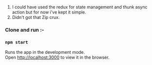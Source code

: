 1. I could have used the redux for state management and thunk async action but for now i've kept it simple.
2. Didn't got that Zip crux.

### Clone and run :-
### `npm start`

Runs the app in the development mode.<br>
Open [http://localhost:3000](http://localhost:3000) to view it in the browser.




